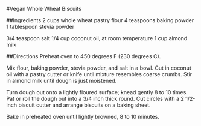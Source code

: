 #Vegan Whole Wheat Biscuits

##Ingredients
2 cups whole wheat pastry flour
4 teaspoons baking powder
1 tablespoon stevia powder

3/4 teaspoon salt
1/4 cup coconut oil, at room temperature
1 cup almond milk

##Directions
Preheat oven to 450 degrees F (230 degrees C).

Mix flour, baking powder, stevia powder, and salt in a bowl. Cut in coconut oil with a pastry cutter or knife until mixture resembles coarse crumbs. Stir in almond milk until dough is just moistened.

Turn dough out onto a lightly floured surface; knead gently 8 to 10 times. Pat or roll the dough out into a 3/4 inch thick round. Cut circles with a 2 1/2-inch biscuit cutter and arrange biscuits on a baking sheet.

Bake in preheated oven until lightly browned, 8 to 10 minutes.

